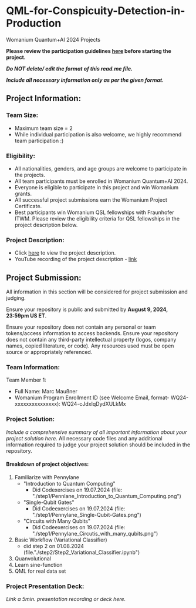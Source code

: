 # QML-for-Conspicuity-Detection-in-Production
Womanium Quantum+AI 2024 Projects

**Please review the participation guidelines [here](https://github.com/womanium-quantum/Quantum-AI-2024) before starting the project.**

_**Do NOT delete/ edit the format of this read.me file.**_

_**Include all necessary information only as per the given format.**_

## Project Information:

### Team Size:
  - Maximum team size = 2
  - While individual participation is also welcome, we highly recommend team participation :)

### Eligibility:
  - All nationalities, genders, and age groups are welcome to participate in the projects.
  - All team participants must be enrolled in Womanium Quantum+AI 2024.
  - Everyone is eligible to participate in this project and win Womanium grants.
  - All successful project submissions earn the Womanium Project Certificate.
  - Best participants win Womanium QSL fellowships with Fraunhofer ITWM. Please review the eligibility criteria for QSL fellowships in the project description below.

### Project Description:
  - Click [here](https://drive.google.com/file/d/1AcctFeXjchtEhYzPUsHpP_b4HGlI4kq9/view?usp=sharing) to view the project description.
  - YouTube recording of the project description - [link](https://youtu.be/Ac1ihFcTRTc?si=i6AIVfQQh8ymYQYp)

## Project Submission:
All information in this section will be considered for project submission and judging.

Ensure your repository is public and submitted by **August 9, 2024, 23:59pm US ET**.

Ensure your repository does not contain any personal or team tokens/access information to access backends. Ensure your repository does not contain any third-party intellectual property (logos, company names, copied literature, or code). Any resources used must be open source or appropriately referenced.

### Team Information:
Team Member 1:
 - Full Name: Marc Maußner
 - Womanium Program Enrollment ID (see Welcome Email, format- WQ24-xxxxxxxxxxxxxxx): WQ24-cJdxIqDydXULkMx


### Project Solution:
_Include a comprehensive summary of all important information about your project solution here._
All necessary code files and any additional information required to judge your project solution should be included in the repository. 

#### Breakdown of project objectives:
  1) Familiarize with Pennylane
     - "Introduction to Quantum Computing"
       - Did Codexercises on 19.07.2024 (file: "./step1/Pennlane_Introduction_to_Quantum_Computing.png")
     - "Single-Qubit Gates"
       - Did Codeexercises on 19.07.2024 (file: "./step1/Pennylane_Single-Qubit-Gates.png")
     - "Circuits with Many Qubits"
       - Did Codeexercises on 19.07.2024 (file: "./step1/Pennylane_Circutis_with_many_qubits.png")
  2) Basic Workflow (Variational Classifier)
     - did step 2 on 01.08.2024 (file."./step2/Step2_Variational_Classifier.ipynb")
  3) Quanvolutional
  4) Learn sine-function
  5) QML for real data set

### Project Presentation Deck:
_Link a 5min. presentation recording or deck here._

